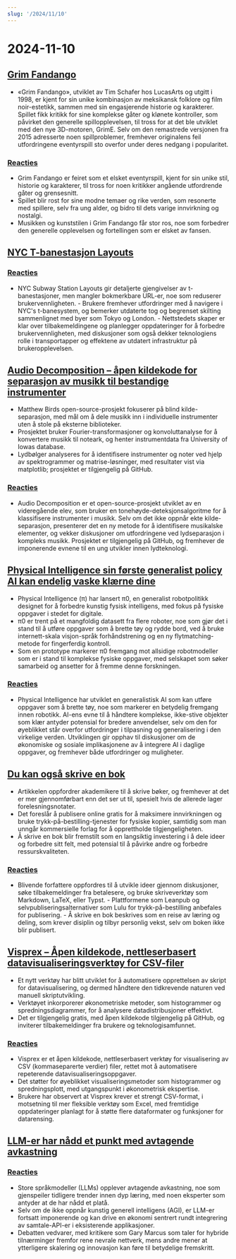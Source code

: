 ```yaml
---
slug: '/2024/11/10'
---
```


# 2024-11-10

## [Grim Fandango](https://www.filfre.net/2024/11/grim-fandango/)

- «Grim Fandango», utviklet av Tim Schafer hos LucasArts og utgitt i 1998, er kjent for sin unike kombinasjon av meksikansk folklore og film noir-estetikk, sammen med sin engasjerende historie og karakterer. Spillet fikk kritikk for sine komplekse gåter og klønete kontroller, som påvirket den generelle spillopplevelsen, til tross for at det ble utviklet med den nye 3D-motoren, GrimE. Selv om den remastrede versjonen fra 2015 adresserte noen spillproblemer, fremhever originalens feil utfordringene eventyrspill sto overfor under deres nedgang i popularitet.

### [Reacties](https://news.ycombinator.com/item?id=42097261)

- Grim Fandango er feiret som et elsket eventyrspill, kjent for sin unike stil, historie og karakterer, til tross for noen kritikker angående utfordrende gåter og grensesnitt.
- Spillet blir rost for sine modne temaer og rike verden, som resonerte med spillere, selv fra ung alder, og bidro til dets varige innvirkning og nostalgi.
- Musikken og kunststilen i Grim Fandango får stor ros, noe som forbedrer den generelle opplevelsen og fortellingen som er elsket av fansen.

## [NYC T-banestasjon Layouts](http://www.projectsubwaynyc.com/gallery)

### [Reacties](https://news.ycombinator.com/item?id=42096717)

- NYC Subway Station Layouts gir detaljerte gjengivelser av t-banestasjoner, men mangler bokmerkbare URL-er, noe som reduserer brukervennligheten. - Brukere fremhever utfordringer med å navigere i NYC's t-banesystem, og bemerker utdaterte tog og begrenset skilting sammenlignet med byer som Tokyo og London. - Nettstedets skaper er klar over tilbakemeldingene og planlegger oppdateringer for å forbedre brukervennligheten, med diskusjoner som også dekker teknologiens rolle i transportapper og effektene av utdatert infrastruktur på brukeropplevelsen.

## [Audio Decomposition – åpen kildekode for separasjon av musikk til bestandige instrumenter](https://matthew-bird.com/blogs/Audio-Decomposition.html)

- Matthew Birds open-source-prosjekt fokuserer på blind kilde-separasjon, med mål om å dele musikk inn i individuelle instrumenter uten å stole på eksterne biblioteker.
- Prosjektet bruker Fourier-transformasjoner og konvoluttanalyse for å konvertere musikk til noteark, og henter instrumentdata fra University of Iowas database.
- Lydbølger analyseres for å identifisere instrumenter og noter ved hjelp av spektrogrammer og matrise-løsninger, med resultater vist via matplotlib; prosjektet er tilgjengelig på GitHub.

### [Reacties](https://news.ycombinator.com/item?id=42098491)

- Audio Decomposition er et open-source-prosjekt utviklet av en videregående elev, som bruker en tonehøyde-deteksjonsalgoritme for å klassifisere instrumenter i musikk. Selv om det ikke oppnår ekte kilde-separasjon, presenterer det en ny metode for å identifisere musikalske elementer, og vekker diskusjoner om utfordringene ved lydseparasjon i kompleks musikk. Prosjektet er tilgjengelig på GitHub, og fremhever de imponerende evnene til en ung utvikler innen lydteknologi.

## [Physical Intelligence sin første generalist policy AI kan endelig vaske klærne dine](https://www.physicalintelligence.company/blog/pi0)

- Physical Intelligence (π) har lansert π0, en generalist robotpolitikk designet for å forbedre kunstig fysisk intelligens, med fokus på fysiske oppgaver i stedet for digitale.
- π0 er trent på et mangfoldig datasett fra flere roboter, noe som gjør det i stand til å utføre oppgaver som å brette tøy og rydde bord, ved å bruke internett-skala visjon-språk forhåndstrening og en ny flytmatching-metode for fingerferdig kontroll.
- Som en prototype markerer π0 fremgang mot allsidige robotmodeller som er i stand til komplekse fysiske oppgaver, med selskapet som søker samarbeid og ansetter for å fremme denne forskningen.

### [Reacties](https://news.ycombinator.com/item?id=42098236)

- Physical Intelligence har utviklet en generalistisk AI som kan utføre oppgaver som å brette tøy, noe som markerer en betydelig fremgang innen robotikk. AI-ens evne til å håndtere komplekse, ikke-stive objekter som klær antyder potensial for bredere anvendelser, selv om den for øyeblikket står overfor utfordringer i tilpasning og generalisering i den virkelige verden. Utviklingen gir opphav til diskusjoner om de økonomiske og sosiale implikasjonene av å integrere AI i daglige oppgaver, og fremhever både utfordringer og muligheter.

## [Du kan også skrive en bok](https://parentheticallyspeaking.org/articles/write-a-book/)

- Artikkelen oppfordrer akademikere til å skrive bøker, og fremhever at det er mer gjennomførbart enn det ser ut til, spesielt hvis de allerede lager forelesningsnotater.
- Det foreslår å publisere online gratis for å maksimere innvirkningen og bruke trykk-på-bestilling-tjenester for fysiske kopier, samtidig som man unngår kommersielle forlag for å opprettholde tilgjengeligheten.
- Å skrive en bok blir fremstilt som en langsiktig investering i å dele ideer og forbedre sitt felt, med potensial til å påvirke andre og forbedre ressurskvaliteten.

### [Reacties](https://news.ycombinator.com/item?id=42096915)

- Blivende forfattere oppfordres til å utvikle ideer gjennom diskusjoner, søke tilbakemeldinger fra betalesere, og bruke skriveverktøy som Markdown, LaTeX, eller Typst. - Plattformene som Leanpub og selvpubliseringsalternativer som Lulu for trykk-på-bestilling anbefales for publisering. - Å skrive en bok beskrives som en reise av læring og deling, som krever disiplin og tilbyr personlig vekst, selv om boken ikke blir publisert.

## [Visprex – Åpen kildekode, nettleserbasert datavisualiseringsverktøy for CSV-filer](https://docs.visprex.com/)

- Et nytt verktøy har blitt utviklet for å automatisere opprettelsen av skript for datavisualisering, og dermed håndtere den tidkrevende naturen ved manuell skriptutvikling.
- Verktøyet inkorporerer økonometriske metoder, som histogrammer og spredningsdiagrammer, for å analysere datadistribusjoner effektivt.
- Det er tilgjengelig gratis, med åpen kildekode tilgjengelig på GitHub, og inviterer tilbakemeldinger fra brukere og teknologisamfunnet.

### [Reacties](https://news.ycombinator.com/item?id=42096837)

- Visprex er et åpen kildekode, nettleserbasert verktøy for visualisering av CSV (kommaseparerte verdier) filer, rettet mot å automatisere repeterende datavisualiseringsoppgaver.
- Det støtter for øyeblikket visualiseringsmetoder som histogrammer og spredningsplott, med utgangspunkt i økonometrisk ekspertise.
- Brukere har observert at Visprex krever et strengt CSV-format, i motsetning til mer fleksible verktøy som Excel, med fremtidige oppdateringer planlagt for å støtte flere dataformater og funksjoner for datarensing.

## [LLM-er har nådd et punkt med avtagende avkastning](https://garymarcus.substack.com/p/confirmed-llms-have-indeed-reached)

### [Reacties](https://news.ycombinator.com/item?id=42097774)

- Store språkmodeller (LLMs) opplever avtagende avkastning, noe som gjenspeiler tidligere trender innen dyp læring, med noen eksperter som antyder at de har nådd et platå.
- Selv om de ikke oppnår kunstig generell intelligens (AGI), er LLM-er fortsatt imponerende og kan drive en økonomi sentrert rundt integrering av samtale-API-er i eksisterende applikasjoner.
- Debatten vedvarer, med kritikere som Gary Marcus som taler for hybride tilnærminger fremfor rene nevrale nettverk, mens andre mener at ytterligere skalering og innovasjon kan føre til betydelige fremskritt.

<head>
  <meta property="og:title" content="Grim Fandango" />
  <meta property="og:type" content="website" />
  <meta property="og:image" content="https://og.cho.sh/api/og/?title=Grim%20Fandango&subheading=zondag%2010%20november%202024%3A%20Samenvatting%20Hacker%20News" />
</head>
